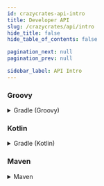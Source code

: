 ```yaml
---
id: crazycrates-api-intro
title: Developer API
slug: /crazycrates/api/intro
hide_title: false
hide_table_of_contents: false

pagination_next: null
pagination_prev: null

sidebar_label: API Intro
---
```

### Groovy
<details>
 <summary>
   Gradle (Groovy)
 </summary>

```gradle
repositories {
    maven {
        url = "https://repo.crazycrew.us/releases"
    }
}
```

```gradle
dependencies {
    compileOnly "com.badbones69.crazycrates:crazycrates-paper-api:1.15"
}
```
</details>

### Kotlin
<details>
 <summary>
   Gradle (Kotlin)
 </summary>

```gradle
repositories {
    maven("https://repo.crazycrew.us/releases")
}
```

```gradle
dependencies {
    compileOnly("com.badbones69.crazycrates", "crazycrates-paper-api", "1.15")
}
```
</details>

### Maven
<details>
 <summary>
   Maven
 </summary>

```xml
<repository>
  <id>crazycrew-releases</id>
  <url>https://repo.crazycrew.us/releases</url>
</repository>
```

```xml
<dependency>
  <groupId>com.badbones69.crazycrates</groupId>
  <artifactId>crazycrates-paper-api</artifactId>
  <version>1.15</version>
  <scope>provided</scope>
 </dependency>
```
</details>